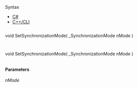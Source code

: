 Syntax

* [C#](#i-syntax-CS)
* [C++/CLI](#i-syntax-CPP2005)

```
```
void SetSynchronizationMode( 
   _SynchronizationMode nMode
)
```
```

```
```
void SetSynchronizationMode( 
   _SynchronizationMode nMode
)
```
```

#### Parameters

*nMode*


